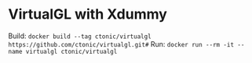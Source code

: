 # VirtualGL with Xdummy

Build: `docker build --tag ctonic/virtualgl https://github.com/ctonic/virtualgl.git#`
Run: `docker run --rm -it --name virtualgl ctonic/virtualgl`
